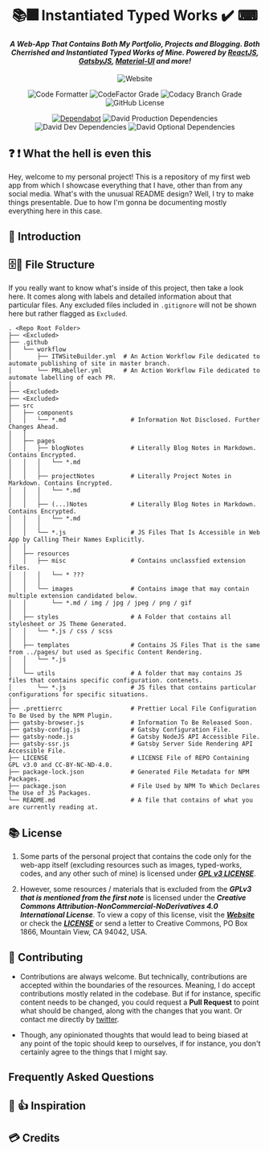 <h1 align="center"> 📚🎆 Instantiated Typed Works ✔️ ⌨</h1>
<h4 align="center"><i>A Web-App That Contains Both My Portfolio, Projects and Blogging. Both Cherrished and Instantiated Typed Works of Mine. Powered by <a href="https://reactjs.org/">ReactJS</a>, <a href="https://gatsbyjs.org/">GatsbyJS</a>, <a href="https://material-ui.com/">Material-UI</a> and more!</i></h4>

<div align="center">

![Website](https://img.shields.io/website?down_color=red&down_message=ff1744&label=Website%20Status&logo=gatsby&logoColor=white&up_color=brightgreen&up_message=Online&url=https%3A%2F%2Finst-typed.works%2F)

</div>
<div align="center">

![Code Formatter](https://img.shields.io/badge/Code%20Formatter-Prettier-blueviolet?logo=prettier&&logoColor=white)
![CodeFactor Grade](https://img.shields.io/codefactor/grade/github/codexlink/codexlink.github.io/worker-branch?label=CodeFactor%20Code%20Quality&logo=codefactor&logoColor=white)
![Codacy Branch Grade](https://img.shields.io/codacy/grade/cb1d8498bf654fba98104802a2e3eb5c/worker-branch?label=Codacy%20Code%20Quality&logo=codacy&logoColor=White)
![GitHub License](https://img.shields.io/github/license/CodexLink/codexlink.github.io?color=purple&label=Repo%20License)
</div>

<div align="center">

[![Dependabot](https://badgen.net/dependabot/CodexLink/codexlink.github.io?icon=dependabot)](https://badgen.net/dependabot/CodexLink/codexlink.github.io?icon=dependabot)
![David Production Dependencies](https://img.shields.io/david/codexlink/codexlink.github.io?label=Dependencies&logo=npm&logoColor=white)
![David Dev Dependencies](https://img.shields.io/david/dev/codexlink/codexlink.github.io?label=DevDependencies&logo=npm&logoColor=white)
![David Optional Dependencies](https://img.shields.io/david/optional/codexlink/codexlink.github.io?label=OptionalDependencies&logo=npm&logoColor=white)

</div>

## ❓ ❗ What the hell is even this
Hey, welcome to my personal project! This is a repository of my first web app from which I showcase everything that I have, other than from any social media. What's with the unusual README design? Well, I try to make things presentable. Due to how I'm gonna be documenting mostly everything here in this case.


## 💁 Introduction

## 🗄📁 File Structure

If you really want to know what's inside of this project, then take a look here. It comes along with labels and detailed information about that particular files. Any excluded files included in `.gitignore` will not be shown here but rather flagged as `Excluded`.

```
. <Repo Root Folder>
├── <Excluded>
├── .github
│   └── workflow
│       ├── ITWSiteBuilder.yml  # An Action Workflow File dedicated to automate publishing of site in master branch.
│       └── PRLabeller.yml      # An Action Workflow File dedicated to automate labelling of each PR.
│
├── <Excluded>
├── <Excluded>
├── src
│   ├── components
│   │   └── *.md                  # Information Not Disclosed. Further Changes Ahead.
│   │
│   ├── pages
│   │   ├── blogNotes             # Literally Blog Notes in Markdown. Contains Encrypted.
│   │   │   └── *.md
│   │   │
│   │   ├── projectNotes          # Literally Project Notes in Markdown. Contains Encrypted.
│   │   │   └── *.md
│   │   │
│   │   ├── (...)Notes            # Literally Blog Notes in Markdown. Contains Encrypted.
│   │   │   └── *.md
│   │   │
│   │   └── *.js                  # JS Files That Is Accessible in Web App by Calling Their Names Explicitly.
│   │
│   ├── resources
│   │   ├── misc                  # Contains unclassfied extension files.
│   │   │   └── * ???
│   │   │
│   │   └── images                # Contains image that may contain multiple extension candidated below.
│   │       └── *.md / img / jpg / jpeg / png / gif
│   │
│   ├── styles                    # A Folder that contains all stylesheet or JS Theme Generated.
│   │   └── *.js / css / scss
│   │
│   ├── templates                 # Contains JS Files That is the same from ../pages/ but used as Specific Content Rendering.
│   │   └── *.js
│   │
│   └── utils                     # A folder that may contains JS files that contains specific configuration. contenets.
│       └── *.js                  # JS files that contains particular configurations for specific situations.
│
├── .prettierrc                   # Prettier Local File Configuration To Be Used by the NPM Plugin.
├── gatsby-browser.js             # Information To Be Released Soon.
├── gatsby-config.js              # Gatsby Configuration File.
├── gatsby-node.js                # Gatsby NodeJS API Accessible File.
├── gatsby-ssr.js                 # Gatsby Server Side Rendering API Accessible File.
├── LICENSE                       # LICENSE File of REPO Containing GPL v3.0 and CC-BY-NC-ND-4.0.
├── package-lock.json             # Generated File Metadata for NPM Packages.
├── package.json                  # File Used by NPM To Which Declares The Use of JS Packages.
└── README.md                     # A file that contains of what you are currently reading at.
```


## 📚 License
1. Some parts of the personal project that contains the code only for the web-app itself (excluding resources such as images, typed-works, codes, and any other such of mine) is licensed under [***GPL v3 LICENSE***](https://github.com/CodexLink/codexlink.github.io/blob/worker-branch/LICENSE#L8).

2. However, some resources / materials that is excluded from the ***GPLv3 that is mentioned from the first note*** is licensed under the ***Creative Commons Attribution-NonCommercial-NoDerivatives 4.0 International License***. To view a copy of this license, visit the [***Website***](http://creativecommons.org/licenses/by-nc-nd/4.0/) or check the [***LICENSE***](https://github.com/CodexLink/codexlink.github.io/blob/worker-branch/LICENSE#L689) or send a letter to Creative Commons, PO Box 1866, Mountain View, CA 94042, USA.

## 🤝 Contributing
- Contributions are always welcome. But technically, contributions are accepted within the boundaries of the resources. Meaning, I do accept contributions mostly related in the codebase. But if for instance, specific content needs to be changed, you could request a **Pull Request** to point what should be changed, along with the changes that you want. Or contact me directly by [twitter](https://twitter.com/@CodexLink).

- Though, any opinionated thoughts that would lead to being biased at any point of the topic should keep to ourselves, if for instance, you don't certainly agree to the things that I might say.

## Frequently Asked Questions

## 🌇 👍 Inspiration

## 💳 Credits
